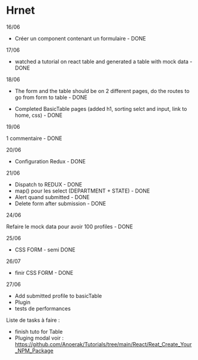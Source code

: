 # Hrnet

16/06

- Créer un component contenant un formulaire - DONE

17/06

- watched a tutorial on react table and generated a table with mock data - DONE

18/06

- The form and the table should be on 2 different pages, do the routes to go from form to table - DONE

* Completed BasicTable pages (added h1, sorting selct and input, link to home, css) - DONE

19/06

1 commentaire - DONE

20/06

- Configuration Redux - DONE

21/06

- Dispatch to REDUX - DONE
- map() pour les select (DEPARTMENT + STATE) - DONE
- Alert quand submitted - DONE
- Delete form after submission - DONE

24/06

Refaire le mock data pour avoir 100 profiles - DONE

25/06

- CSS FORM - semi DONE

26/07

- finir CSS FORM - DONE

27/06

- Add submitted profile to basicTable
- Plugin
- tests de performances

Liste de tasks à faire :

- finish tuto for Table
- Pluging modal voir :
  https://github.com/Anoerak/Tutorials/tree/main/React/Reat_Create_Your_NPM_Package
